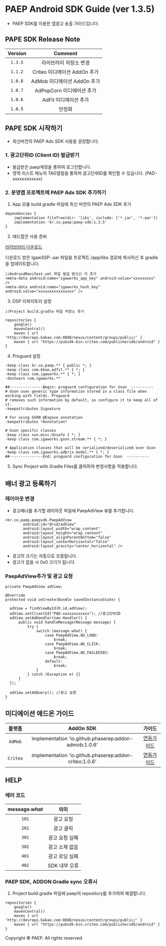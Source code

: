 # PAEP Android SDK Guide (ver 1.3.5)

* PAEP SDK를 이용한 앱광고 송출 가이드입니다.

## PAPE SDK Release Note
| Version | Comment |
|:---:|:---:|
| `1.3.5` | 라이브러리 저장소 변경 |
| `1.1.2` | Criteo 미디에이션 AddOn 추가 |
| `1.0.8` | AdMob 미디에이션 AddOn 추가 |
| `1.0.7` | AdPopCorn 미디에이션 추가 |
| `1.0.6` | AdFit 미디에이션 추가 |
| `1.0.5` | 안정화 |

## PAPE SDK 시작하기
* 최신버전의 PAEP Adx SDK 사용을 권장합니다.

### 1. 광고단위ID (Client ID) 발급받기
* 발급받은 paep계정을 통하여 로그인합니다.
* 영역 리스트 메뉴의 TAG열람을 통하여 광고단위ID를 확인할 수 있습니다. (PAD-xxxxxxxxxxxx)

### 2. 운영앱 프로젝트에 PAEP Adx SDK 추가하기
1. App 모듈 build.gradle 파일에 최신 버전의 PAEP Adx SDK 추가
```
dependencies {
    implementation fileTree(dir: 'libs', include: ['*.jar', '*.aar'])
    implementation 'kr.co.paep:paep-sdk:1.3.5'
}
```

2. 애드팝콘 사용 준비

[라이브러리 다운로드](https://github.com/phaserep/paep-android-sdk/blob/master/IgawSSP_v2.2.9a.aar?raw=true)

다운로드 받은 IgawSSP-.aar 파일을 프로젝트 /app/libs 경로에 복사하신 후 gradle 을 업데이트합니다.

```
//AndroidManifest.xml 파일 발급 받으신 키 추가
<meta-data android:name="igaworks_app_key" android:value="xxxxxxxxx" />
<meta-data android:name="igaworks_hash_key" android:value="xxxxxxxxxxxxxxxx" />
```

3. DSP 리파지토리 설정
```
//Project build.gradle 파일 저장소 추가

repositories {
    google()
    mavenCentral()
    maven { url 'http://devrepo.kakao.com:8088/nexus/content/groups/public/' }
    maven { url "https://pubsdk-bin.criteo.com/publishersdk/android" }
}
```

4. Proguard 설정
```
-keep class kr.co.paep.** { public *; }
-keep class com.kkao.adfit.** { *; }
-keep class com.igaworks.** { *; }
-dontwarn com.igaworks.**

##---------------Begin: proguard configuration for Gson  ----------
# Gson uses generic type information stored in a class file when working with fields. Proguard
# removes such information by default, so configure it to keep all of it.
-keepattributes Signature

# For using GSON @Expose annotation
-keepattributes *Annotation*

# Gson specific classes
-keep class sun.misc.Unsafe { *; }
-keep class com.igaworks.gson.stream.** { *; }

# Application classes that will be serialized/deserialized over Gson
-keep class com.igaworks.adbrix.model.** { *; }
##---------------End: proguard configuration for Gson  ----------

```

5. Sync Project with Gradle Files를 클릭하여 변경사항을 적용합니다.


## 배너 광고 등록하기
### 레이아웃 변경
* 광고배너를 추가할 레이아웃 파일에 PaepAdView 뷰를 추가합니다.

```
<kr.co.paep.paepsdk.PaepAdView
        android:id="@+id/adView"
        android:layout_width="wrap_content"
        android:layout_height="wrap_content"
        android:layout_alignParentBottom="false"
        android:layout_centerHorizontal="false"
        android:layout_gravity="center_horizontal" />

```
        
* 광고의 크기는 자동으로 조절됩니다.
* 광고가 없을 시 0x0 크기가 됩니다.

### PaepAdView추가 및 광고 요청

```
private PaepAdView adView;

@Override
protected void onCreate(Bundle savedInstanceState) {

  adView = findViewById(R.id.adView);
  adView.setClientId("PAD-xxxxxxxxxxxx"); //광고단위ID
  adView.setAdHandler(new Handler() {
      public void handleMessage(Message message) {
          try {
              switch (message.what) {
                  case PaepAdView.AD_LOAD:
                      break;
                  case PaepAdView.AD_CLICK:
                      break;
                  case PaepAdView.AD_FAILED302:
                      break;                      
                  default:
                      break;
              }
          } catch (Exception e) {}
      }
  });

  adView.setAdQuery(); //광고 요청
}
```

## 미디에이션 애드온 가이드
| 플랫폼 | AddOn SDK | 가이드 |
|:---:|:---:|:---:|
| `AdMob` | implementation 'io.github.phaserep:addon-admob:1.0.6' | [연동가이드](https://github.com/phaserep/paep-android-sdk/blob/master/admob.md) |
| `Criteo` | implementation 'io.github.phaserep:addon-criteo:1.0.6' | [연동가이드](https://github.com/phaserep/paep-android-sdk/blob/master/criteo.md) |

## HELP
### 에러 코드
| message.what | 의미 |
|:---:|:---:|
| `101` | 광고 요청 |
| `201` | 광고 클릭 |
| `301` | 광고 요청 실패 |
| `302` | 광고 소재 없음 |
| `401` | 광고 로딩 실패 |
| `402` | SDK 내부 오류 |

### PAEP SDK, ADDON Gradle sync 오류시
1. Project build.gradle 파일에 paep의 repository를 추가하여 해결합니다.
```
repositories {
    google()
    mavenCentral()
    maven { url 'http://devrepo.kakao.com:8088/nexus/content/groups/public/' }
    maven { url "https://pubsdk-bin.criteo.com/publishersdk/android" }
}
```

    
Copyright © PAEP. All rights reserved.

